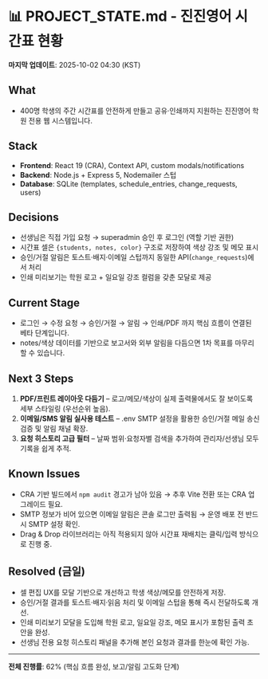 # 📊 PROJECT_STATE.md - 진진영어 시간표 현황

**마지막 업데이트**: 2025-10-02 04:30 (KST)

## What
- 400명 학생의 주간 시간표를 안전하게 만들고 공유·인쇄까지 지원하는 진진영어 학원 전용 웹 시스템입니다.

## Stack
- **Frontend**: React 19 (CRA), Context API, custom modals/notifications
- **Backend**: Node.js + Express 5, Nodemailer 스텁
- **Database**: SQLite (templates, schedule_entries, change_requests, users)

## Decisions
- 선생님은 직접 가입 요청 → superadmin 승인 후 로그인 (역할 기반 권한)
- 시간표 셀은 `{students, notes, color}` 구조로 저장하여 색상 강조 및 메모 표시
- 승인/거절 알림은 토스트·배지·이메일 스텁까지 동일한 API(`change_requests`)에서 처리
- 인쇄 미리보기는 학원 로고 + 일요일 강조 컬럼을 갖춘 모달로 제공

## Current Stage
- 로그인 → 수정 요청 → 승인/거절 → 알림 → 인쇄/PDF 까지 핵심 흐름이 연결된 베타 단계입니다.
- notes/색상 데이터를 기반으로 보고서와 외부 알림을 다듬으면 1차 목표를 마무리할 수 있습니다.

## Next 3 Steps
1. **PDF/프린트 레이아웃 다듬기** – 로고/메모/색상이 실제 출력물에서도 잘 보이도록 세부 스타일링 (우선순위 높음).
2. **이메일/SMS 알림 실사용 테스트** – .env SMTP 설정을 활용한 승인/거절 메일 송신 검증 및 알림 채널 확장.
3. **요청 히스토리 고급 필터** – 날짜 범위·요청자별 검색을 추가하여 관리자/선생님 모두 기록을 쉽게 추적.

## Known Issues
- CRA 기반 빌드에서 `npm audit` 경고가 남아 있음 → 추후 Vite 전환 또는 CRA 업그레이드 필요.
- SMTP 정보가 비어 있으면 이메일 알림은 콘솔 로그만 출력됨 → 운영 배포 전 반드시 SMTP 설정 확인.
- Drag & Drop 라이브러리는 아직 적용되지 않아 시간표 재배치는 클릭/입력 방식으로 진행 중.

## Resolved (금일)
- 셀 편집 UX를 모달 기반으로 개선하고 학생 색상/메모를 안전하게 저장.
- 승인/거절 결과를 토스트·배지·읽음 처리 및 이메일 스텁을 통해 즉시 전달하도록 개선.
- 인쇄 미리보기 모달을 도입해 학원 로고, 일요일 강조, 메모 표시가 포함된 출력 초안을 완성.
- 선생님 전용 요청 히스토리 패널을 추가해 본인 요청과 결과를 한눈에 확인 가능.

---

**전체 진행률**: 62% (핵심 흐름 완성, 보고/알림 고도화 단계)
